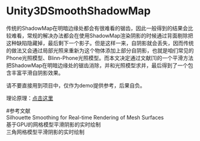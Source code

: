 # Unity3DSmoothShadowMap
传统的ShadowMap在明暗边缘处都会有很难看的锯齿，因此一般得到的结果会比较难看，常规的解决办法都会在使用ShadowMap渲染阴影的时候通过背面剔除把这种缺陷隐藏掉，最后剩下一个影子。但是这样一来，自阴影就会丢失，因而传统的做法又会通过局部光照来重新为这个物体添加上部分自阴影，也就是咱们常见的Phone光照模型、Blinn-Phone光照模型。而本文决定通过文献[1]的一个平滑方法把ShadowMap在明暗边缘处的锯齿消除，并和光照模型求并，最后得到了一个包含丰富平滑自阴影效果。  

请不要直接用到项目中，仅作为demo提供参考，后果自负。  

理论原理：[点击这里](https://www.cnblogs.com/lht666/p/11454296.html)  

#参考文献  
Silhouette Smoothing for Real-time Rendering of Mesh Surfaces  
基于GPU的网格模型平滑阴影的实时绘制  
三角网格模型平滑阴影的实时绘制  
